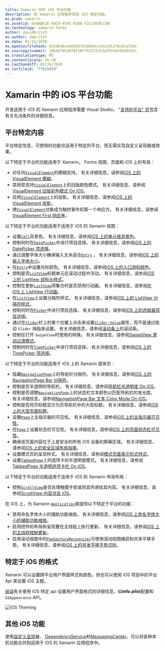 ```yaml
---
title: Xamarin 中的 iOS 平台功能
description: 向 Xamarin 应用程序添加 iOS 特定功能。
ms.prod: xamarin
ms.assetid: 634AB62E-68C8-454C-838B-F1CC4E4E21BC
ms.technology: xamarin-forms
author: davidbritch
ms.author: dabritch
ms.date: 01/15/2020
ms.openlocfilehash: 015db40ce983d979109d4cce32c011f8c61a729c
ms.sourcegitcommit: 10b4d7952d78f20f753372c53af6feb16918555c
ms.translationtype: MT
ms.contentlocale: zh-CN
ms.lasthandoff: 02/26/2020
ms.locfileid: "77635659"
---
```

# <a name="ios-platform-features-in-xamarinforms"></a>Xamarin 中的 iOS 平台功能

开发适用于 iOS 的 Xamarin 应用程序需要 Visual Studio。 "[支持的平台" 页](~/get-started/supported-platforms.md)包含有关先决条件的详细信息。

## <a name="platform-specifics"></a>平台特定内容

平台特定信息，可使用的功能仅适用于特定的平台，而无需实现自定义呈现器或效果。

以下特定于平台的功能适用于 Xamarin。 Forms 视图、页面和 iOS 上的布局：

- 对任何[`VisualElement`](xref:Xamarin.Forms.VisualElement)的模糊支持。 有关详细信息，请参阅[iOS 上的 VisualElement 模糊](visualelement-blur.md)。
- 禁用受支持[`VisualElement`](xref:Xamarin.Forms.VisualElement)上的旧版颜色模式。 有关详细信息，请参阅[VisualElement 旧版彩色模式 On iOS](legacy-color-mode.md)。
- 启用[`VisualElement`](xref:Xamarin.Forms.VisualElement)上的投影。 有关详细信息，请参阅[iOS 上的 VisualElement 投影](visualelement-drop-shadow.md)。
- 使[`VisualElement`](xref:Xamarin.Forms.VisualElement)对象成为触控事件的第一个响应方。 有关详细信息，请参阅[VisualElement First 响应](visualelement-first-responder.md)者。

以下特定于平台的功能适用于适用于 iOS 的 Xamarin 视图：

- 设置[`Cell`](xref:Xamarin.Forms.Cell)背景色。 有关详细信息，请参阅[iOS 上的单元格背景色](cell-background-color.md)。
- 控制何时在[`DatePicker`](xref:Xamarin.Forms.DatePicker)中进行项目选择。 有关详细信息，请参阅[iOS 上的 DatePicker 项选择](datepicker-selection.md)。
- 通过调整字体大小确保输入文本适合[`Entry`](xref:Xamarin.Forms.Entry) 。 有关详细信息，请参阅[iOS 上的输入字体大小](entry-font-size.md)。
- 在[`Entry`](xref:Xamarin.Forms.Entry)中设置光标颜色。 有关详细信息，请参阅[iOS 上的入口游标颜色](entry-cursor-color.md)。
- 控制是否[`ListView`](xref:Xamarin.Forms.ListView)标题单元在滚动过程中浮动。 有关详细信息，请参阅[iOS 上的 ListView 组标头样式](listview-group-header-style.md)。
- 控制在更新[`ListView`](xref:Xamarin.Forms.ListView)项集合时是否禁用行动画。 有关详细信息，请参阅[在 iOS 上 ListView 行动画](listview-row-animations.md)。
- 在[`ListView`](xref:Xamarin.Forms.ListView)上设置分隔符样式。 有关详细信息，请参阅[iOS 上的 ListView 分隔符样式](listview-separator-style.md)。
- 控制何时在[`Picker`](xref:Xamarin.Forms.Picker)中进行项目选择。 有关详细信息，请参阅[iOS 上的选取器项目选择](picker-selection.md)。
- 通过在[`Slider`](xref:Xamarin.Forms.Slider)栏上的某个位置上点击来设置[`Slider.Value`](xref:Xamarin.Forms.Slider.Value)属性，而不是通过拖动 `Slider` 拇指来设置。 有关详细信息，请参阅[滚动条上](slider-thumb.md)的滚动条。
- 控制在打开 `SwipeView`时使用的转换。 有关详细信息，请参阅[SwipeView 滑动过渡模式](swipeview-swipetransitionmode.md)。
- 控制何时在[`TimePicker`](xref:Xamarin.Forms.TimePicker)中进行项目选择。 有关详细信息，请参阅[iOS 上的 TimePicker 项选择](timepicker-selection.md)。

以下特定于平台的功能适用于 iOS 上的 Xamarin 窗体页：

- 隐藏[`NavigationPage`](xref:Xamarin.Forms.NavigationPage)上的导航栏分隔符。 有关详细信息，请参阅[iOS 上的 NavigationPage Bar 分隔符](navigation-bar-separator.md)。
- 控制是否半透明的导航栏。 有关详细信息，请参阅[导航栏半透明度 On iOS](navigation-bar-translucent.md)。
- 控制是否调整[`NavigationPage`](xref:Xamarin.Forms.NavigationPage)上的状态栏文本颜色以匹配导航栏的发光度。 有关详细信息，请参阅[NavigationPage Bar 文本 Color Mode On iOS](status-bar-text-color.md)。
- 控制是否将页标题显示为页导航栏中的大型标题。 有关详细信息，请参阅[iOS 上的大型页面标题](page-large-title.md)。
- 设置[`Page`](xref:Xamarin.Forms.Page)上主指示器的可见性。 有关详细信息，请参阅[iOS 上的主指示器可见性](page-home-indicator.md)。
- 在[`Page`](xref:Xamarin.Forms.Page)上设置状态栏可见性。 有关详细信息，请参阅[iOS 上的页面状态栏可见性](page-status-bar-visibility.md)。
- 确保该页面内容位于上是安全的所有 iOS 设备的屏幕区域。 有关详细信息，请参阅[iOS 上的安全区域布局指南](page-safe-area-layout.md)。
- 设置模式页的呈现样式。 有关详细信息，请参阅[模式页面表示形式样式](page-presentation-style.md)。
- 设置[`TabbedPage`](xref:Xamarin.Forms.TabbedPage)上的选项卡的半透明度模式。 有关详细信息，请参阅[TabbedPage 半透明选项卡栏 On iOS](tabbedpage-translucent-tabbar.md)。

以下特定于平台的功能适用于适用于 iOS 的 Xamarin 布局布局：

- 控制[`ScrollView`](xref:Xamarin.Forms.ScrollView)是否处理触摸手势或将其传递给其内容。 有关详细信息，请参阅[ScrollView 内容涉及 iOS](scrollview-content-touches.md)。

在 iOS 上，为 Xamarin [`Application`](xref:Xamarin.Forms.Application)类提供以下特定于平台的功能：

- 禁用命名字体大小的辅助功能缩放。 有关详细信息，请参阅[iOS 上命名字体大小的辅助功能缩放](named-font-size-scaling.md)。
- 启用控件的布局和呈现要在主线程上执行更新。 有关详细信息，请参阅[iOS 上的主线程控制更新](main-thread-updates-ui.md)。
- 启用滚动视图中的[`PanGestureRecognizer`](xref:Xamarin.Forms.PanGestureRecognizer)可使用滚动视图捕获和共享平移手势。 有关详细信息，请参阅[iOS 上的并发平移手势识别](application-pan-gesture.md)。

## <a name="ios-specific-formatting"></a>特定于 iOS 的格式

Xamarin 可以设置跨平台用户界面样式和颜色，但也可以使用 iOS 项目中的平台 Api 来设置 iOS 主题。

[阅读](formatting.md)有关使用 IOS 特定 api 设置用户界面格式的详细信息，如**info.plist**配置和 `UIAppearance` API。

![](images/status-white-sml.png "iOS Theming")

## <a name="other-ios-features"></a>其他 iOS 功能

使用[自定义呈现](~/xamarin-forms/app-fundamentals/custom-renderer/index.md)器、 [DependencyService](~/xamarin-forms/app-fundamentals/dependency-service/index.md)和[MessagingCenter](~/xamarin-forms/app-fundamentals/messaging-center.md)，可以将各种本机功能合并到适用于 iOS 的 Xamarin 应用程序中。
